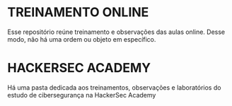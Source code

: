# TREINAMENTO ONLINE 

Esse repositório reúne treinamento e observações das aulas online. Desse modo, não há uma ordem ou objeto em específico. 

# HACKERSEC ACADEMY 

Há uma pasta dedicada aos treinamentos, observações e laboratórios do estudo de cibersegurança na HackerSec Academy 




